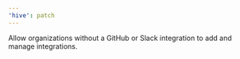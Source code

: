 ```yaml
---
'hive': patch
---
```


Allow organizations without a GitHub or Slack integration to add and manage integrations.
